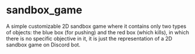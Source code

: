 # sandbox_game
 A simple customizable 2D sandbox game where it contains only two types of objects: the blue box (for pushing) and the red box (which kills), in which there is no specific objective in it, it is just the representation of a 2D sandbox game on Discord bot.
